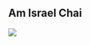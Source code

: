 <h2>Am Israel Chai</h2>

<img src="https://tip.co.il/wp-content/uploads/2019/08/%D7%93%D7%92%D7%9C-%D7%99%D7%A9%D7%A8%D7%90%D7%9C-%D7%9C%D7%9C%D7%90-%D7%96%D7%9B%D7%95%D7%99%D7%95%D7%AA-%D7%99%D7%95%D7%A6%D7%A8%D7%99%D7%9D.jpg" /> 